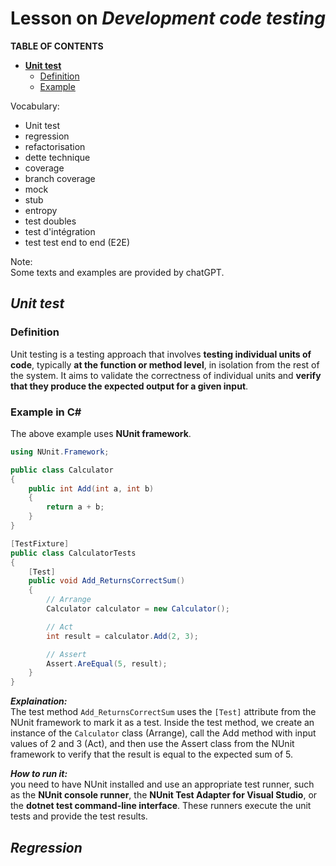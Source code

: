# Lesson on ***Development code testing***

**TABLE OF CONTENTS**
* [**Unit test**](#unit-test)
    - [Definition](#definition)
    - [Example](#example-in-c)

Vocabulary:
- Unit test
- regression
- refactorisation
- dette technique
- coverage
- branch coverage
- mock
- stub
- entropy
- test doubles
- test d'intégration
- test test end to end (E2E)

Note: <br>
Some texts and examples are provided by chatGPT. 

## ***Unit test***
### **Definition**
Unit testing is a testing approach that involves **testing individual units of code**, typically **at the function or method level**, in isolation from the rest of the system. It aims to validate the correctness of individual units and **verify that they produce the expected output for a given input**.

### **Example in C#**

The above example uses **NUnit framework**.
```csharp
using NUnit.Framework;

public class Calculator
{
    public int Add(int a, int b)
    {
        return a + b;
    }
}

[TestFixture]
public class CalculatorTests
{
    [Test]
    public void Add_ReturnsCorrectSum()
    {
        // Arrange
        Calculator calculator = new Calculator();

        // Act
        int result = calculator.Add(2, 3);

        // Assert
        Assert.AreEqual(5, result);
    }
}
```
***Explaination:*** <br>
The test method `Add_ReturnsCorrectSum` uses the `[Test]` attribute from the NUnit framework to mark it as a test. Inside the test method, we create an instance of the `Calculator` class (Arrange), call the Add method with input values of 2 and 3 (Act), and then use the Assert class from the NUnit framework to verify that the result is equal to the expected sum of 5.

***How to run it:*** <br> you need to have NUnit installed and use an appropriate test runner, such as the **NUnit console runner**, the **NUnit Test Adapter for Visual Studio**, or the **dotnet test command-line interface**. These runners execute the unit tests and provide the test results.

## ***Regression***


